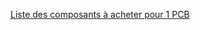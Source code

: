 

<a href="https://www.mouser.fr/ProjectManager/ProjectDetail.aspx?AccessID=4c69358422" target="_blank">Liste des composants à acheter pour 1 PCB</a>



